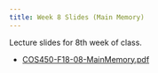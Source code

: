 ```yaml
---
title: Week 8 Slides (Main Memory)
---
```


Lecture slides for 8th week of class.

* [COS450-F18-08-MainMemory.pdf](/assets/COS450-F18-08-MainMemory.pdf)
